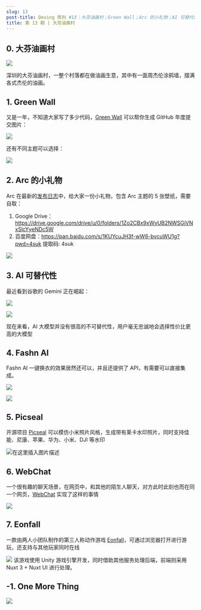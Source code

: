 ```yaml
---
slug: 13
post-title: Deving 周刊 #13：大芬油画村；Green Wall；Arc 的小礼物；AI 可替代性；Fashn AI；Picseal；WebChat；Eonfall
title: 第 13 期 | 大芬油画村
---
```


## 0. 大芬油画村

![](https://img.wukaipeng.com//2024/12/26-233301-L6CIVN-5daa466e267642fa86759470ea06e63a.png)

深圳的大芬油画村，一整个村落都在做油画生意，其中有一面周杰伦涂鸦墙，摆满各式杰伦的油画。


## 1. Green Wall

又是一年，不知道大家写了多少代码，[Green Wall](https://green-wall.leoku.dev/) 可以帮你生成 GitHub 年度提交图片：

![](https://img.wukaipeng.com//2024/12/26-233301-w7ovdn-064f0054c8a5410d9a931b4cf21536e0.png)

还有不同主题可以选择：

![](https://img.wukaipeng.com//2024/12/26-233301-tjPAM2-ad44587ae9444007b961de1e02377f4d.gif)

## 2. Arc 的小礼物

Arc 在最新的[发布日志](https://arc.net/e/5358013E-071A-4C95-82C5-F6E4D1F725FA)中，给大家一份小礼物，包含 Arc 主题的 5 张壁纸，需要自取：
1. Google Drive： https://drive.google.com/drive/u/0/folders/1Zo2CBx9xWvUB2NWSGiVNxSlcYyeNDc5W
2. 百度网盘：https://pan.baidu.com/s/1KUYcuJH3f-wW6-bvcuWU1g?pwd=4suk 提取码: 4suk

![](https://img.wukaipeng.com//2024/12/26-233301-71nfWb-d171cf16edd84dc397a1c6ddcbfcf080.png)

## 3. AI 可替代性

最近看到谷歌的 Gemini 正在崛起：

![](https://img.wukaipeng.com//2024/12/26-233302-uK0CnM-a8841f05730349f3b8f6d16e803b5a7a.png)

![](https://img.wukaipeng.com//2024/12/26-233302-FdGd1t-3d61235d78264c6eaa1be18b7ca54301.png)


现在来看，AI 大模型并没有很高的不可替代性，用户毫无忠诚地会选择性价比更高的大模型


## 4. Fashn AI

Fashn AI 一键换衣的效果居然还可以，并且还提供了 API，有需要可以直接集成。

![](https://img.wukaipeng.com//2024/12/26-233303-jlNYDs-9460dac253e34461aa615f0bb6b5ea41.png)

![](https://img.wukaipeng.com//2024/12/26-233303-MhUInm-1e8d3147e15143f5bf68c5846edcc53f.jpeg)



## 5. Picseal

开源项目 [Picseal](https://github.com/zhiweio/picseal) 可以模仿小米照片风格，生成带有莱卡水印照片，同时支持佳能、尼康、苹果、华为、小米、DJI 等水印

![在这里插入图片描述](https://img.wukaipeng.com//2024/12/26-233304-Zorj1e-2508c9c1459f4c89a5b3f4bdec0db9b1.png)


## 6. WebChat

一个很有趣的聊天场景，在网页中，和其他的陌生人聊天，对方此时此刻也而在同一个网页，[WebChat](https://github.com/molvqingtai/WebChat) 实现了这样的事情

![](https://img.wukaipeng.com//2024/12/26-233304-r9zcl9-f9c680b2ef4a4c62a2f90bf560ddb5fc.gif)

## 7. Eonfall

一款由两人小团队制作的第三人称动作游戏 [Eonfall](https://eonfall.com/play/)，可通过浏览器打开进行游玩，还支持与其他玩家同时在线 

![](https://img.wukaipeng.com//2024/12/26-233305-lBIGdO-78f9374991fd46ba92926498cfd94c6b.png)
 该游戏使用 Unity 游戏引擎开发，同时借助其他服务处理后端，前端则采用 Nuxt 3 + Nuxt UI 进行处理。

## -1. One More Thing

![](https://img.wukaipeng.com//2024/10/24-234009-XOxg5f-%E7%A8%8B%E5%BA%8F%E5%91%98%E6%A5%B7%E9%B9%8F%20900600.png)
